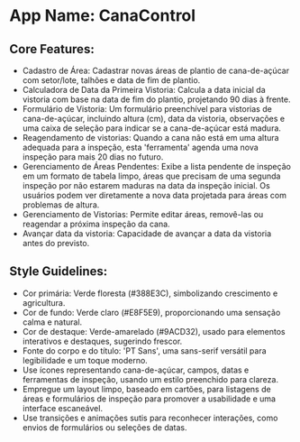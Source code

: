 # **App Name**: CanaControl

## Core Features:

- Cadastro de Área: Cadastrar novas áreas de plantio de cana-de-açúcar com setor/lote, talhões e data de fim de plantio.
- Calculadora de Data da Primeira Vistoria: Calcula a data inicial da vistoria com base na data de fim do plantio, projetando 90 dias à frente.
- Formulário de Vistoria: Um formulário preenchível para vistorias de cana-de-açúcar, incluindo altura (cm), data da vistoria, observações e uma caixa de seleção para indicar se a cana-de-açúcar está madura.
- Reagendamento de vistorias: Quando a cana não está em uma altura adequada para a inspeção, esta 'ferramenta' agenda uma nova inspeção para mais 20 dias no futuro.
- Gerenciamento de Áreas Pendentes: Exibe a lista pendente de inspeção em um formato de tabela limpo, áreas que precisam de uma segunda inspeção por não estarem maduras na data da inspeção inicial. Os usuários podem ver diretamente a nova data projetada para áreas com problemas de altura.
- Gerenciamento de Vistorias: Permite editar áreas, removê-las ou reagendar a próxima inspeção da cana.
- Avançar data da vistoria: Capacidade de avançar a data da vistoria antes do previsto.

## Style Guidelines:

- Cor primária: Verde floresta (#388E3C), simbolizando crescimento e agricultura.
- Cor de fundo: Verde claro (#E8F5E9), proporcionando uma sensação calma e natural.
- Cor de destaque: Verde-amarelado (#9ACD32), usado para elementos interativos e destaques, sugerindo frescor.
- Fonte do corpo e do título: 'PT Sans', uma sans-serif versátil para legibilidade e um toque moderno.
- Use ícones representando cana-de-açúcar, campos, datas e ferramentas de inspeção, usando um estilo preenchido para clareza.
- Empregue um layout limpo, baseado em cartões, para listagens de áreas e formulários de inspeção para promover a usabilidade e uma interface escaneável.
- Use transições e animações sutis para reconhecer interações, como envios de formulários ou seleções de datas.
